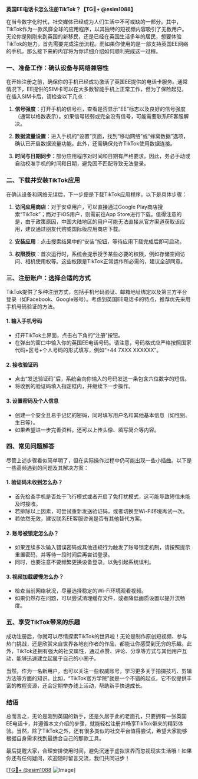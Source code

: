 **英国EE电话卡怎么注册TikTok？【TG💪+ @esim1088】**

在当今数字化时代，社交媒体已经成为人们生活中不可或缺的一部分。其中，TikTok作为一款风靡全球的应用程序，以其独特的短视频内容吸引了无数用户。无论你是刚刚来到英国的新移民，还是已经在英国生活多年的居民，想要体验TikTok的魅力，首先需要完成注册流程。而如果你使用的是一部支持英国EE网络的手机，那么接下来的内容将为你详细介绍如何顺利完成这一过程。

### **一、准备工作：确认设备与网络兼容性**

在开始注册之前，确保你的手机已经成功激活了英国EE提供的电话卡服务。通常情况下，EE提供的SIM卡可以在大多数智能手机上正常工作，但为了保险起见，在插入SIM卡后，请检查以下几点：

1. **信号强度**：打开手机的信号栏，查看是否显示“EE”标志以及良好的信号强度（通常以格数表示）。如果信号较弱或完全没有信号，可能需要联系EE客服解决。
   
2. **数据流量设置**：进入手机的“设置”页面，找到“移动网络”或“蜂窝数据”选项，确认已开启数据流量功能。此外，还需确保允许TikTok使用数据连接。

3. **时间与日期同步**：部分应用程序对时间和日期有严格要求。因此，务必手动或自动校准手机的时间和日期，避免因不匹配导致无法登录。

### **二、下载并安装TikTok应用**

在确认设备和网络无误后，下一步便是下载TikTok应用程序。以下是具体步骤：

1. **访问应用商店**：对于安卓用户，可以直接通过Google Play商店搜索“TikTok”；而对于iOS用户，则需前往App Store进行下载。值得注意的是，由于政策原因，中国大陆地区的用户可能无法直接从官方渠道获取该应用，建议通过朋友代购或国际版应用商店下载。

2. **安装应用**：点击搜索结果中的“安装”按钮，等待应用下载完成后即可启动。

3. **权限授权**：首次运行时，系统会提示授予某些必要的权限，例如存储空间访问、相机使用权等。这些权限是TikTok正常运作所必需的，建议全部同意。

### **三、注册账户：选择合适的方式**

TikTok提供了多种注册方式，包括手机号码验证、邮箱地址绑定以及第三方平台登录（如Facebook、Google账号）。考虑到英国EE电话卡的特点，推荐优先采用手机号码验证的方法。

#### **1. 输入手机号码**
   - 打开TikTok主界面，点击右下角的“注册”按钮。
   - 在弹出的窗口中输入你的英国EE电话号码。请注意，号码格式应严格按照国家代码+区号+个人号码的形式填写，例如“+44 7XXX XXXXXX”。

#### **2. 接收验证码**
   - 点击“发送验证码”后，系统会向你输入的号码发送一条包含六位数字的短信。
   - 将收到的验证码填入指定框内，并继续下一步操作。

#### **3. 设置密码及个人信息**
   - 创建一个安全且易于记忆的密码，同时填写用户名和其他基本信息（如性别、生日等）。
   - 如果希望进一步完善资料，还可以上传头像、填写简介等内容。

### **四、常见问题解答**

尽管上述步骤看似简单明了，但在实际操作过程中仍可能出现一些小插曲。以下是一些高频遇到的问题及其解决方案：

#### **1. 验证码未收到怎么办？**
   - 首先检查手机是否处于飞行模式或者开启了免打扰模式，这可能导致短信未能及时接收。
   - 若排除以上因素，可尝试重新发送验证码，或者切换至Wi-Fi环境再试一次。
   - 若依然无效，建议联系EE客服咨询是否有其他替代方案。

#### **2. 账号被锁定怎么办？**
   - 如果连续多次输入错误密码或其他违规行为触发了账号锁定机制，请按照提示重置密码，并等待一段时间后再尝试登录。
   - 同时，也要注意不要频繁更换设备登录，以免引起系统误判。

#### **3. 视频加载缓慢怎么办？**
   - 检查当前网络状况，尽量选择稳定的Wi-Fi环境观看视频。
   - 如果仍然存在问题，可以尝试清理缓存文件，或者降低画质设置以提升流畅度。

### **五、享受TikTok带来的乐趣**

成功注册后，你就可以尽情探索TikTok的世界啦！无论是制作原创短视频、参与热门挑战，还是欣赏来自世界各地创作者的作品，都能让你感受到无穷的乐趣。此外，TikTok还拥有强大的社交属性，通过点赞、评论、分享等方式与其他用户互动，能够迅速建立起属于自己的小圈子。

当然，作为一名新用户，也可以关注一些权威账号，学习更多关于拍摄技巧、剪辑方法等方面的知识。比如，“TikTok官方学院”就是一个不错的起点，它不仅提供丰富的教程资源，还会定期举办线上活动，帮助新手快速成长。

### **结语**

总而言之，无论是刚到英国的新手，还是久居于此的老面孔，只要拥有一张英国EE电话卡，并遵循本文介绍的步骤，就能轻松注册并畅享TikTok带来的精彩体验。当然，除了TikTok之外，还有很多类似的社交平台值得尝试，希望大家能够根据自身需求找到最适合自己的那款工具。

最后提醒大家，合理安排使用时间，避免沉迷于虚拟世界而忽视现实生活哦！如果你还有任何疑问，欢迎随时留言交流，我们共同进步！

[[TG💪+ @esim1088](https://t.me/s/esim1088) ![Image](https://i.postimg.cc/4NQfJmqS/Snipaste-2025-05-13-00-14-12.png)]